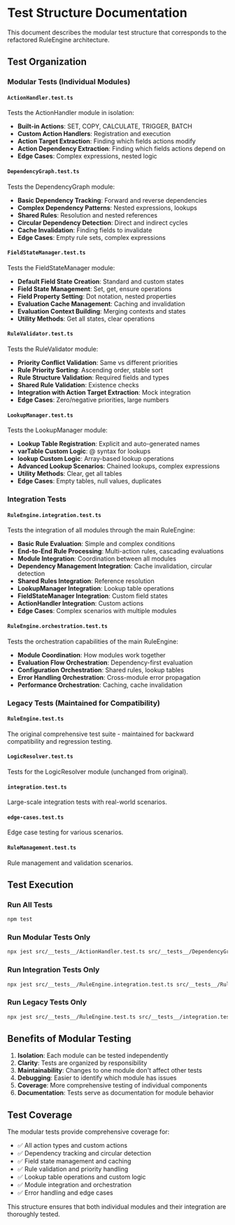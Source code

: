 # Test Structure Documentation

This document describes the modular test structure that corresponds to the refactored RuleEngine architecture.

## Test Organization

### Modular Tests (Individual Modules)

#### `ActionHandler.test.ts`
Tests the ActionHandler module in isolation:
- **Built-in Actions**: SET, COPY, CALCULATE, TRIGGER, BATCH
- **Custom Action Handlers**: Registration and execution
- **Action Target Extraction**: Finding which fields actions modify
- **Action Dependency Extraction**: Finding which fields actions depend on
- **Edge Cases**: Complex expressions, nested logic

#### `DependencyGraph.test.ts` 
Tests the DependencyGraph module:
- **Basic Dependency Tracking**: Forward and reverse dependencies
- **Complex Dependency Patterns**: Nested expressions, lookups
- **Shared Rules**: Resolution and nested references
- **Circular Dependency Detection**: Direct and indirect cycles
- **Cache Invalidation**: Finding fields to invalidate
- **Edge Cases**: Empty rule sets, complex expressions

#### `FieldStateManager.test.ts`
Tests the FieldStateManager module:
- **Default Field State Creation**: Standard and custom states
- **Field State Management**: Set, get, ensure operations
- **Field Property Setting**: Dot notation, nested properties
- **Evaluation Cache Management**: Caching and invalidation
- **Evaluation Context Building**: Merging contexts and states
- **Utility Methods**: Get all states, clear operations

#### `RuleValidator.test.ts`
Tests the RuleValidator module:
- **Priority Conflict Validation**: Same vs different priorities
- **Rule Priority Sorting**: Ascending order, stable sort
- **Rule Structure Validation**: Required fields and types
- **Shared Rule Validation**: Existence checks
- **Integration with Action Target Extraction**: Mock integration
- **Edge Cases**: Zero/negative priorities, large numbers

#### `LookupManager.test.ts`
Tests the LookupManager module:
- **Lookup Table Registration**: Explicit and auto-generated names
- **varTable Custom Logic**: @ syntax for lookups
- **lookup Custom Logic**: Array-based lookup operations
- **Advanced Lookup Scenarios**: Chained lookups, complex expressions
- **Utility Methods**: Clear, get all tables
- **Edge Cases**: Empty tables, null values, duplicates

### Integration Tests

#### `RuleEngine.integration.test.ts`
Tests the integration of all modules through the main RuleEngine:
- **Basic Rule Evaluation**: Simple and complex conditions
- **End-to-End Rule Processing**: Multi-action rules, cascading evaluations
- **Module Integration**: Coordination between all modules
- **Dependency Management Integration**: Cache invalidation, circular detection
- **Shared Rules Integration**: Reference resolution
- **LookupManager Integration**: Lookup table operations
- **FieldStateManager Integration**: Custom field states
- **ActionHandler Integration**: Custom actions
- **Edge Cases**: Complex scenarios with multiple modules

#### `RuleEngine.orchestration.test.ts`
Tests the orchestration capabilities of the main RuleEngine:
- **Module Coordination**: How modules work together
- **Evaluation Flow Orchestration**: Dependency-first evaluation
- **Configuration Orchestration**: Shared rules, lookup tables
- **Error Handling Orchestration**: Cross-module error propagation
- **Performance Orchestration**: Caching, cache invalidation

### Legacy Tests (Maintained for Compatibility)

#### `RuleEngine.test.ts`
The original comprehensive test suite - maintained for backward compatibility and regression testing.

#### `LogicResolver.test.ts`
Tests for the LogicResolver module (unchanged from original).

#### `integration.test.ts`
Large-scale integration tests with real-world scenarios.

#### `edge-cases.test.ts`
Edge case testing for various scenarios.

#### `RuleManagement.test.ts`
Rule management and validation scenarios.

## Test Execution

### Run All Tests
```bash
npm test
```

### Run Modular Tests Only
```bash
npx jest src/__tests__/ActionHandler.test.ts src/__tests__/DependencyGraph.test.ts src/__tests__/FieldStateManager.test.ts src/__tests__/RuleValidator.test.ts src/__tests__/LookupManager.test.ts
```

### Run Integration Tests Only
```bash
npx jest src/__tests__/RuleEngine.integration.test.ts src/__tests__/RuleEngine.orchestration.test.ts
```

### Run Legacy Tests Only
```bash
npx jest src/__tests__/RuleEngine.test.ts src/__tests__/integration.test.ts src/__tests__/edge-cases.test.ts
```

## Benefits of Modular Testing

1. **Isolation**: Each module can be tested independently
2. **Clarity**: Tests are organized by responsibility
3. **Maintainability**: Changes to one module don't affect other tests
4. **Debugging**: Easier to identify which module has issues
5. **Coverage**: More comprehensive testing of individual components
6. **Documentation**: Tests serve as documentation for module behavior

## Test Coverage

The modular tests provide comprehensive coverage for:
- ✅ All action types and custom actions
- ✅ Dependency tracking and circular detection
- ✅ Field state management and caching
- ✅ Rule validation and priority handling
- ✅ Lookup table operations and custom logic
- ✅ Module integration and orchestration
- ✅ Error handling and edge cases

This structure ensures that both individual modules and their integration are thoroughly tested.